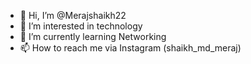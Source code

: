 - 👋 Hi, I’m @Merajshaikh22
- 👀 I’m interested in technology 
- 🌱 I’m currently learning Networking 
- 📫 How to reach me via Instagram (shaikh_md_meraj)

<!---
Merajshaikh22/Merajshaikh22 is a ✨ special ✨ repository because its `README.md` (this file) appears on your GitHub profile.
You can click the Preview link to take a look at your changes.
--->

